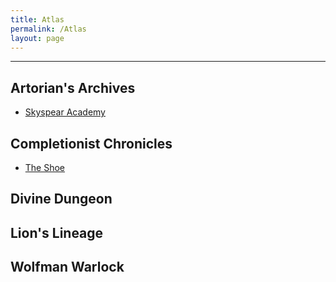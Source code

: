 ```yaml
---
title: Atlas
permalink: /Atlas
layout: page
---
```


---

## Artorian's Archives
- [Skyspear Academy](_Atlas/Skyspear%20Academy)


## Completionist Chronicles
- [The Shoe](_Atlas/The%20Shoe)

## Divine Dungeon

## Lion's Lineage

## Wolfman Warlock